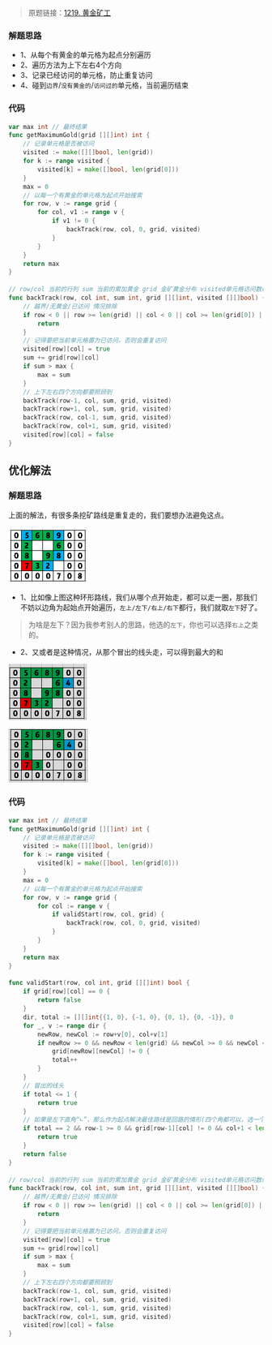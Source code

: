 > 原题链接：[1219. 黄金矿工](https://leetcode-cn.com/problems/path-with-maximum-gold/)

### 解题思路
* 1、从每个有黄金的单元格为起点分别遍历
* 2、遍历方法为上下左右4个方向
* 3、记录已经访问的单元格，防止重复访问
* 4、碰到``边界``/``没有黄金的``/``访问过的``单元格，当前遍历结束
### 代码

```go
var max int // 最终结果
func getMaximumGold(grid [][]int) int {
	// 记录单元格是否被访问
	visited := make([][]bool, len(grid))
	for k := range visited {
		visited[k] = make([]bool, len(grid[0]))
	}
	max = 0
	// 以每一个有黄金的单元格为起点开始搜索
	for row, v := range grid {
		for col, v1 := range v {
			if v1 != 0 {
				backTrack(row, col, 0, grid, visited)
			}
		}
	}
	return max
}

// row/col 当前的行列 sum 当前的累加黄金 grid 金矿黄金分布 visited单元格访问数组
func backTrack(row, col int, sum int, grid [][]int, visited [][]bool) {
	// 越界/无黄金/已访问 情况排除
	if row < 0 || row >= len(grid) || col < 0 || col >= len(grid[0]) || grid[row][col] == 0 || visited[row][col] {
		return
	}
	// 记得要把当前单元格置为已访问，否则会重复访问
	visited[row][col] = true
	sum += grid[row][col]
	if sum > max {
		max = sum
	}
	// 上下左右四个方向都要照顾到
	backTrack(row-1, col, sum, grid, visited)
	backTrack(row+1, col, sum, grid, visited)
	backTrack(row, col-1, sum, grid, visited)
	backTrack(row, col+1, sum, grid, visited)
	visited[row][col] = false
}
```
## 优化解法
### 解题思路
上面的解法，有很多条挖矿路线是重复走的，我们要想办法避免这点。

![grid](../pictures/problems/1219/1.png)

* 1、比如像上图这种环形路线，我们从哪个点开始走，都可以走一圈，那我们不妨以边角为起始点开始遍历，``左上/左下/右上/右下``都行，我们就取``左下``好了。

> 为啥是左下？因为我参考别人的思路，他选的``左下``，你也可以选择``右上``之类的。

* 2、又或者是这种情况，从那个冒出的线头走，可以得到最大的和

![grid](../pictures/problems/1219/2.png)

![grid](../pictures/problems/1219/3.png)


### 代码
```go
var max int // 最终结果
func getMaximumGold(grid [][]int) int {
	// 记录单元格是否被访问
	visited := make([][]bool, len(grid))
	for k := range visited {
		visited[k] = make([]bool, len(grid[0]))
	}
	max = 0
	// 以每一个有黄金的单元格为起点开始搜索
	for row, v := range grid {
		for col := range v {
			if validStart(row, col, grid) {
				backTrack(row, col, 0, grid, visited)
			}
		}
	}
	return max
}

func validStart(row, col int, grid [][]int) bool {
	if grid[row][col] == 0 {
		return false
	}
	dir, total := [][]int{{1, 0}, {-1, 0}, {0, 1}, {0, -1}}, 0
	for _, v := range dir {
		newRow, newCol := row+v[0], col+v[1]
		if newRow >= 0 && newRow < len(grid) && newCol >= 0 && newCol < len(grid[0]) &&
			grid[newRow][newCol] != 0 {
			total++
		}
	}
	// 冒出的线头
	if total <= 1 {
		return true
	}
	// 如果是左下直角“∟”，那么作为起点解决最佳路线是回路的情形(四个角都可以，选一个就行了)
	if total == 2 && row-1 >= 0 && grid[row-1][col] != 0 && col+1 < len(grid[0]) && grid[row][col+1] != 0 {
		return true
	}
	return false
}

// row/col 当前的行列 sum 当前的累加黄金 grid 金矿黄金分布 visited单元格访问数组
func backTrack(row, col int, sum int, grid [][]int, visited [][]bool) {
	// 越界/无黄金/已访问 情况排除
	if row < 0 || row >= len(grid) || col < 0 || col >= len(grid[0]) || grid[row][col] == 0 || visited[row][col] {
		return
	}
	// 记得要把当前单元格置为已访问，否则会重复访问
	visited[row][col] = true
	sum += grid[row][col]
	if sum > max {
		max = sum
	}
	// 上下左右四个方向都要照顾到
	backTrack(row-1, col, sum, grid, visited)
	backTrack(row+1, col, sum, grid, visited)
	backTrack(row, col-1, sum, grid, visited)
	backTrack(row, col+1, sum, grid, visited)
	visited[row][col] = false
}
```

